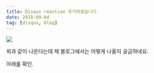 ```yaml
---
title: Disqus reaction 추가하였습니다.
date: 2018-09-04
tag: [disqus, blog]
---
```



![](https://downloads.intercomcdn.com/i/o/71338871/fc2697914435ca7f25a2216b/XizRSJ2nyOP9-pJptt9zOP0SAOm2_MXuMk4owHOueq3ghE9FcwdmpHPS6iNADjxFJMk_obBntUQ-LMGPIMo3BJN86gO3q8KJRVhzi0rPkkhKvmN9RpwkyL15jHtBev6gB2HcMUqd)

위과 같이 나온다는데 제 블로그에서는  어떻게 나올지 궁금하네요.

아래를 확인.


